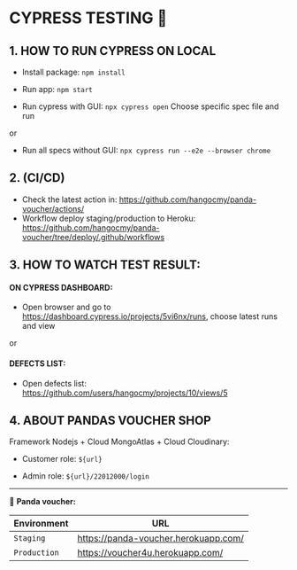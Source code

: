 # CYPRESS TESTING 🧪

## 1. HOW TO RUN CYPRESS ON LOCAL

- Install package:
  `npm install`

- Run app:
  `npm start`

- Run cypress with GUI:
  `npx cypress open`
  Choose specific spec file and run

or

- Run all specs without GUI:
  `npx cypress run --e2e --browser chrome`

## 2. (CI/CD)

- Check the latest action in: https://github.com/hangocmy/panda-voucher/actions/
- Workflow deploy staging/production to Heroku: https://github.com/hangocmy/panda-voucher/tree/deploy/.github/workflows

## 3. HOW TO WATCH TEST RESULT:
#### ON CYPRESS DASHBOARD:
- Open browser and go to https://dashboard.cypress.io/projects/5vi6nx/runs, choose latest runs and view

or

#### DEFECTS LIST:
- Open defects list: https://github.com/users/hangocmy/projects/10/views/5


## 4. ABOUT PANDAS VOUCHER SHOP

Framework Nodejs + Cloud MongoAtlas + Cloud Cloudinary:

- Customer role: `${url}`

- Admin role: `${url}/22012000/login`

---

🚩 **Panda voucher:**

| Environment | URL                                    |
|-------------|----------------------------------------|
| `Staging`   | https://panda-voucher.herokuapp.com/   |
| `Production`| https://voucher4u.herokuapp.com/       |



